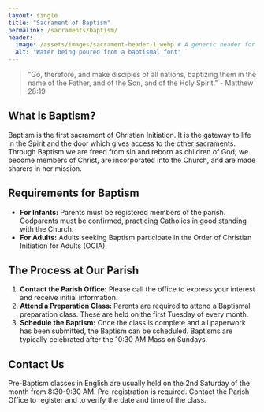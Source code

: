 ```yaml
---
layout: single
title: "Sacrament of Baptism"
permalink: /sacraments/baptism/
header:
  image: /assets/images/sacrament-header-1.webp # A generic header for this section
  alt: "Water being poured from a baptismal font"
---
```


> "Go, therefore, and make disciples of all nations, baptizing them in the name of the Father, and of the Son, and of the Holy Spirit." - Matthew 28:19

## What is Baptism?
Baptism is the first sacrament of Christian Initiation. It is the gateway to life in the Spirit and the door which gives access to the other sacraments. Through Baptism we are freed from sin and reborn as children of God; we become members of Christ, are incorporated into the Church, and are made sharers in her mission.

## Requirements for Baptism
* **For Infants:** Parents must be registered members of the parish. Godparents must be confirmed, practicing Catholics in good standing with the Church.
* **For Adults:** Adults seeking Baptism participate in the Order of Christian Initiation for Adults (OCIA).

## The Process at Our Parish
1.  **Contact the Parish Office:** Please call the office to express your interest and receive initial information.
2.  **Attend a Preparation Class:** Parents are required to attend a Baptismal preparation class. These are held on the first Tuesday of every month.
3.  **Schedule the Baptism:** Once the class is complete and all paperwork has been submitted, the Baptism can be scheduled. Baptisms are typically celebrated after the 10:30 AM Mass on Sundays.

## Contact Us
Pre-Baptism classes in English are usually held on the 2nd Saturday of the month from 8:30-9:30 AM. Pre-registration is required. Contact the Parish Office to register and to verify the date and time of the class.
